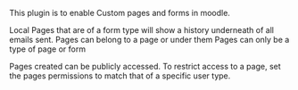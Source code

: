 This plugin is to enable Custom pages and forms in moodle.

Local Pages that are of a form type will show a history underneath of all emails sent.
Pages can belong to a page or under them
Pages can only be a type of page or form

Pages created can be publicly accessed.
To restrict access to a page, set the pages permissions to match that of a specific user type.